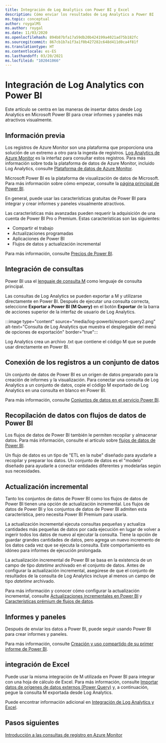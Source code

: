 ```yaml
---
title: Integración de Log Analytics con Power BI y Excel
description: Cómo enviar los resultados de Log Analytics a Power BI
ms.topic: conceptual
author: roygalMS
ms.author: roygal
ms.date: 11/03/2020
ms.openlocfilehash: 894b87bfa17a59db20b424199a4021ad75b182fc
ms.sourcegitcommit: 867cb1b7a1f3a1f0b427282c648d411d0ca4f81f
ms.translationtype: HT
ms.contentlocale: es-ES
ms.lasthandoff: 03/20/2021
ms.locfileid: "102041066"
---
```

# <a name="log-analytics-integration-with-power-bi"></a>Integración de Log Analytics con Power BI

Este artículo se centra en las maneras de insertar datos desde Log Analytics en Microsoft Power BI para crear informes y paneles más atractivos visualmente. 

## <a name="background"></a>Información previa 

Los registros de Azure Monitor son una plataforma que proporciona una solución de un extremo a otro para la ingesta de registros. [Log Analytics de Azure Monitor](../platform/data-platform.md#) es la interfaz para consultar estos registros. Para más información sobre toda la plataforma de datos de Azure Monitor, incluido Log Analytics, consulte [Plataforma de datos de Azure Monitor](../data-platform.md). 

Microsoft Power BI es la plataforma de visualización de datos de Microsoft. Para más información sobre cómo empezar, consulte la [página principal de Power BI](https://powerbi.microsoft.com/). 


En general, puede usar las características gratuitas de Power BI para integrar y crear informes y paneles visualmente atractivos.

Las características más avanzadas pueden requerir la adquisición de una cuenta de Power BI Pro o Premium. Estas características son las siguientes: 
 - Compartir el trabajo 
 - Actualizaciones programadas
 - Aplicaciones de Power BI 
 - Flujos de datos y actualización incremental 

Para más información, consulte [Precios de Power BI](https://powerbi.microsoft.com/pricing/). 

## <a name="integrating-queries"></a>Integración de consultas  

Power BI usa el [lenguaje de consulta M](/powerquery-m/power-query-m-language-specification/) como lenguaje de consulta principal. 

Las consultas de Log Analytics se pueden exportar a M y utilizarse directamente en Power BI. Después de ejecutar una consulta correcta, seleccione **Exportar a Power BI (M Query)** en el botón **Exportar** de la barra de acciones superior de la interfaz de usuario de Log Analytics.


:::image type="content" source="media/log-powerbi/export-query2.png" alt-text="Consulta de Log Analytics que muestra el desplegable del menú de opciones de exportación" border="true":::

Log Analytics crea un archivo .txt que contiene el código M que se puede usar directamente en Power BI.

## <a name="connecting-your-logs-to-a-dataset"></a>Conexión de los registros a un conjunto de datos 

Un conjunto de datos de Power BI es un origen de datos preparado para la creación de informes y la visualización. Para conectar una consulta de Log Analytics a un conjunto de datos, copie el código M exportado de Log Analytics en una consulta en blanco en Power BI. 

Para más información, consulte [Conjuntos de datos en el servicio Power BI](/power-bi/service-datasets-understand/). 

## <a name="collect-data-with-power-bi-dataflows"></a>Recopilación de datos con flujos de datos de Power BI 

Los flujos de datos de Power BI también le permiten recopilar y almacenar datos. Para más información, consulte el artículo sobre [flujos de datos de Power BI](/power-bi/service-dataflows-overview).

Un flujo de datos es un tipo de "ETL en la nube" diseñado para ayudarle a recopilar y preparar los datos. Un conjunto de datos es el "modelo" diseñado para ayudarle a conectar entidades diferentes y modelarlas según sus necesidades.

## <a name="incremental-refresh"></a>Actualización incremental 

Tanto los conjuntos de datos de Power BI como los flujos de datos de Power BI tienen una opción de actualización incremental. Los flujos de datos de Power BI y los conjuntos de datos de Power BI admiten esta característica, pero necesita Power BI Premium para usarla.  


La actualización incremental ejecuta consultas pequeñas y actualiza cantidades más pequeñas de datos por cada ejecución en lugar de volver a ingerir todos los datos de nuevo al ejecutar la consulta. Tiene la opción de guardar grandes cantidades de datos, pero agrega un nuevo incremento de los datos cada vez que se ejecuta la consulta. Este comportamiento es idóneo para informes de ejecución prolongada.

La actualización incremental de Power BI se basa en la existencia de un campo de tipo *datetime* archivado en el conjunto de datos. Antes de configurar la actualización incremental, asegúrese de que el conjunto de resultados de la consulta de Log Analytics incluye al menos un campo de tipo *datetime* archivado. 

Para más información y conocer cómo configurar la actualización incremental, consulte [Actualizaciones incrementales en Power BI](/power-bi/service-premium-incremental-refresh) y [Características prémium de flujos de datos](/power-bi/service-dataflows-incremental-refresh).

## <a name="reports-and-dashboards"></a>Informes y paneles

Después de enviar los datos a Power BI, puede seguir usando Power BI para crear informes y paneles.

Para más información, consulte [Creación y uso compartido de su primer informe de Power BI](/learn/modules/build-your-first-power-bi-report/).  

## <a name="excel-integration"></a>integración de Excel

Puede usar la misma integración de M utilizada en Power BI para integrar con una hoja de cálculo de Excel. Para más información, consulte [Importar datos de orígenes de datos externos (Power Query)](https://support.microsoft.com/office/import-data-from-external-data-sources-power-query-be4330b3-5356-486c-a168-b68e9e616f5a) y, a continuación, pegue la consulta M exportada desde Log Analytics.

Puede encontrar información adicional en [Integración de Log Analytics y Excel](log-excel.md).

## <a name="next-steps"></a>Pasos siguientes

[Introducción a las consultas de registro en Azure Monitor](./log-query-overview.md)